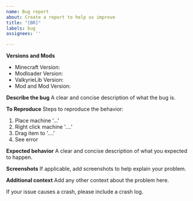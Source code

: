 ```yaml
---
name: Bug report
about: Create a report to help us improve
title: "[BR]"
labels: bug
assignees: ''

---
```


**Versions and Mods**
 - Minecraft Version: 
 - Modloader Version: 
 - ValkyrieLib Version: 
 - Mod and Mod Version: 

**Describe the bug**
A clear and concise description of what the bug is.

**To Reproduce**
Steps to reproduce the behavior:
1. Place machine '...'
2. Right click machine '....'
3. Drag item to '....'
4. See error

**Expected behavior**
A clear and concise description of what you expected to happen.

**Screenshots**
If applicable, add screenshots to help explain your problem.

**Additional context**
Add any other context about the problem here.

If your issue causes a crash, please include a crash log.
